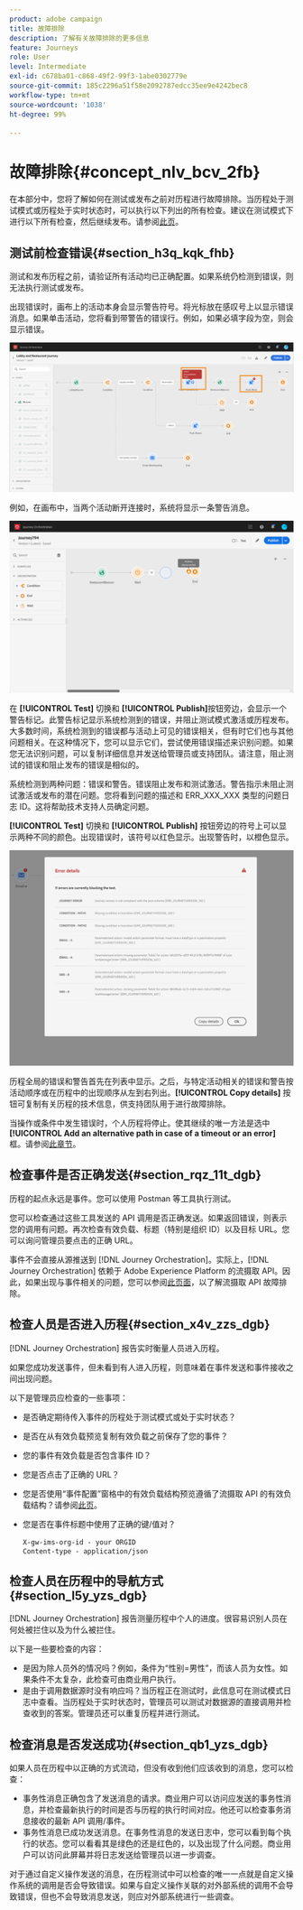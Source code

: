 ```yaml
---
product: adobe campaign
title: 故障排除
description: 了解有关故障排除的更多信息
feature: Journeys
role: User
level: Intermediate
exl-id: c678ba01-c868-49f2-99f3-1abe0302779e
source-git-commit: 185c2296a51f58e2092787edcc35ee9e4242bec8
workflow-type: tm+mt
source-wordcount: '1038'
ht-degree: 99%

---
```


# 故障排除{#concept_nlv_bcv_2fb}

在本部分中，您将了解如何在测试或发布之前对历程进行故障排除。当历程处于测试模式或历程处于实时状态时，可以执行以下列出的所有检查。建议在测试模式下进行以下所有检查，然后继续发布。请参阅[此页](../building-journeys/testing-the-journey.md)。

## 测试前检查错误{#section_h3q_kqk_fhb}

测试和发布历程之前，请验证所有活动均已正确配置。如果系统仍检测到错误，则无法执行测试或发布。

出现错误时，画布上的活动本身会显示警告符号。将光标放在感叹号上以显示错误消息。如果单击活动，您将看到带警告的错误行。例如，如果必填字段为空，则会显示错误。

![](../assets/journey63.png)

例如，在画布中，当两个活动断开连接时，系统将显示一条警告消息。

![](../assets/canvas-disconnected.png)

在 **[!UICONTROL Test]** 切换和 **[!UICONTROL Publish]**&#x200B;按钮旁边，会显示一个警告标记。此警告标记显示系统检测到的错误，并阻止测试模式激活或历程发布。大多数时间，系统检测到的错误都与活动上可见的错误相关，但有时它们也与其他问题相关。在这种情况下，您可以显示它们，尝试使用错误描述来识别问题。如果您无法识别问题，可以复制详细信息并发送给管理员或支持团队。请注意，阻止测试的错误和阻止发布的错误是相似的。

系统检测到两种问题：错误和警告。错误阻止发布和测试激活。警告指示未阻止测试激活或发布的潜在问题。您将看到问题的描述和 ERR_XXX_XXX 类型的问题日志 ID。这将帮助技术支持人员确定问题。

**[!UICONTROL Test]** 切换和 **[!UICONTROL Publish]** 按钮旁边的符号上可以显示两种不同的颜色。出现错误时，该符号以红色显示。出现警告时，以橙色显示。

![](../assets/journey75.png)

历程全局的错误和警告首先在列表中显示。之后，与特定活动相关的错误和警告按活动顺序或在历程中的出现顺序从左到右列出。**[!UICONTROL Copy details]** 按钮可复制有关历程的技术信息，供支持团队用于进行故障排除。

当操作或条件中发生错误时，个人历程将停止。使其继续的唯一方法是选中 **[!UICONTROL Add an alternative path in case of a timeout or an error]** 框。请参阅[此章节](../building-journeys/using-the-journey-designer.md#paths)。

## 检查事件是否正确发送{#section_rqz_11t_dgb}

历程的起点永远是事件。您可以使用 Postman 等工具执行测试。

您可以检查通过这些工具发送的 API 调用是否正确发送。如果返回错误，则表示您的调用有问题。再次检查有效负载、标题（特别是组织 ID）以及目标 URL。您可以询问管理员要点击的正确 URL。

事件不会直接从源推送到 [!DNL Journey Orchestration]。实际上，[!DNL Journey Orchestration] 依赖于 Adobe Experience Platform 的流摄取 API。因此，如果出现与事件相关的问题，您可以参阅[此页面](https://experienceleague.adobe.com/docs/experience-platform/ingestion/streaming/troubleshooting.html)，以了解流摄取 API 故障排除。

## 检查人员是否进入历程{#section_x4v_zzs_dgb}

[!DNL Journey Orchestration] 报告实时衡量人员进入历程。

如果您成功发送事件，但未看到有人进入历程，则意味着在事件发送和事件接收之间出现问题。

以下是管理员应检查的一些事项：

* 是否确定期待传入事件的历程处于测试模式或处于实时状态？
* 是否在从有效负载预览复制有效负载之前保存了您的事件？
* 您的事件有效负载是否包含事件 ID？
* 您是否点击了正确的 URL？
* 您是否使用“事件配置”窗格中的有效负载结构预览遵循了流摄取 API 的有效负载结构？请参阅[此页](../event/previewing-the-payload.md)。
* 您是否在事件标题中使用了正确的键/值对？

  ```
  X-gw-ims-org-id - your ORGID
  Content-type - application/json
  ```

## 检查人员在历程中的导航方式{#section_l5y_yzs_dgb}

[!DNL Journey Orchestration] 报告测量历程中个人的进度。很容易识别人员在何处被拦住以及为什么被拦住。

以下是一些要检查的内容：

* 是因为除人员外的情况吗？例如，条件为“性别=男性”，而该人员为女性。如果条件不太复杂，此检查可由商业用户执行。
* 是由于调用数据源时没有响应吗？当历程正在测试时，此信息可在测试模式日志中查看。当历程处于实时状态时，管理员可以测试对数据源的直接调用并检查收到的答案。管理员还可以重复历程并进行测试。

## 检查消息是否发送成功{#section_qb1_yzs_dgb}

如果人员在历程中以正确的方式流动，但没有收到他们应该收到的消息，您可以检查：

* 事务性消息正确包含了发送消息的请求。商业用户可以访问应发送的事务性消息，并检查最新执行的时间是否与历程的执行时间对应。他还可以检查事务消息接收的最新 API 调用/事件。
* 事务性消息已成功发送消息。在事务性消息的发送日志中，您可以看到每个执行的状态。您可以看看其是绿色的还是红色的，以及出现了什么问题。商业用户可以访问此屏幕并将日志发送给管理员以进一步调查。

对于通过自定义操作发送的消息，在历程测试中可以检查的唯一一点就是自定义操作系统的调用是否会导致错误。如果与自定义操作关联的对外部系统的调用不会导致错误，但也不会导致消息发送，则应对外部系统进行一些调查。
